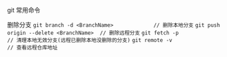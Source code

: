 git 常用命令

删除分支
`git branch -d <BranchName>             // 删除本地分支`
`git push origin --delete <BranchName>  // 删除远程分支`
`git fetch -p                           // 清理本地无效分支(远程已删除本地没删除的分支)`
`git remote -v                          // 查看远程仓库地址`
